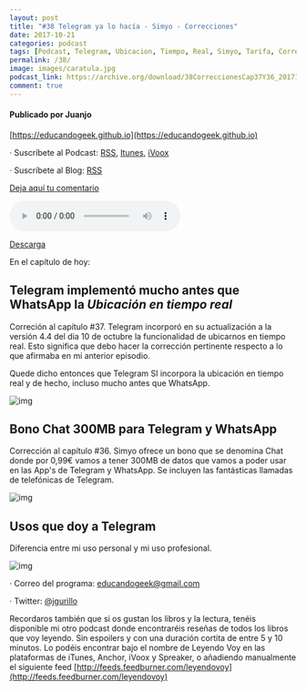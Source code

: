 ```yaml
---
layout: post
title: "#38 Telegram ya lo hacía - Simyo - Correcciones"
date: 2017-10-21
categories: podcast
tags: [Podcast, Telegram, Ubicacion, Tiempo, Real, Simyo, Tarifa, Correcciones]
permalink: /38/
image: images/caratula.jpg
podcast_link: https://archive.org/download/38CorreccionesCap37Y36_201710/38-correcciones-cap-37-y-36.mp3
comment: true
---
```


#### Publicado por Juanjo

[https://educandogeek.github.io](https://educandogeek.github.io)

· Suscríbete al Podcast: [RSS](http://feeds.feedburner.com/educandogeek), [Itunes](https://itunes.apple.com/es/podcast/educando-geek/id1110060146?mt=2), [iVoox](https://www.ivoox.com/podcast-educando-geek_sq_f1289274_1.html)

· Suscríbete al Blog: [RSS](http://feeds.feedburner.com/educandogeekblog)

[Deja aquí tu comentario](https://educandogeek.github.io/38/)

<audio controls>
  <source src="{{ page.podcast_link }}" type="audio/mp3">
</audio>


[Descarga][Mp3]


En el capítulo de hoy:

## Telegram implementó mucho antes que WhatsApp la _Ubicación en tiempo real_

Correción al capítulo #37. Telegram incorporó en su actualización a la versión 4.4 del dia 10 de octubre la funcionalidad de ubicarnos en tiempo real. Esto significa que debo hacer la corrección pertinente respecto a lo que afirmaba en mi anterior episodio.

Quede dicho entonces que Telegram SI incorpora la ubicación en tiempo real y de hecho, incluso mucho antes que WhatsApp.

![img](https://imagekit.androidphoria.com/wp-content/uploads/Ubicacion-tiempo-real-Telegram.jpg)

## Bono Chat 300MB para Telegram y WhatsApp

Corrección al capítulo #36. Simyo ofrece un bono que se denomina Chat donde por 0,99€ vamos a tener 300MB de datos que vamos a poder usar en las App's de Telegram y WhatsApp. Se incluyen las fantásticas llamadas de telefónicas de Telegram.

![img](https://i.imgur.com/GaQnAnR.png)

## Usos que doy a Telegram

Diferencia entre mi uso personal y mi uso profesional.

![img](https://lascebrassalen.com/wp-content/uploads/2017/10/BitlioTelegramSupport.png)


· Correo del programa: [educandogeek@gmail.com](mailto:educandogeek@gmail.com)

· Twitter: [@jgurillo](https://twitter.com/jgurillo)

Recordaros también que si os gustan los libros y la lectura, tenéis disponible mi otro podcast donde encontraréis reseñas de todos los libros que voy leyendo. Sin espoilers y con una duración cortita de entre 5 y 10 minutos. Lo podéis encontrar bajo el nombre de Leyendo Voy en las plataformas de iTunes, Anchor, iVoox y Spreaker, o añadiendo manualmente el siguiente feed [http://feeds.feedburner.com/leyendovoy](http://feeds.feedburner.com/leyendovoy)



[Mp3]: https://archive.org/download/38CorreccionesCap37Y36_201710/38-correcciones-cap-37-y-36.mp3

